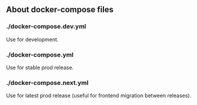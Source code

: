 ## About docker-compose files

### ./docker-compose.dev.yml

Use for development.

### ./docker-compose.yml

Use for stable prod release.

### ./docker-compose.next.yml

Use for latest prod release (useful for frontend migration between releases).

